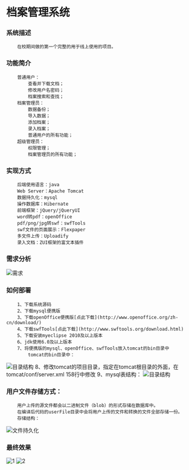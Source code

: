 档案管理系统
=============

### 系统描述
		在校期间做的第一个完整的用于线上使用的项目。

### 功能简介
		普通用户：
			查看并下载文档；
			修改用户名密码；
			档案搜索和查找；
		档案管理员：
			数据备份；
			导入数据；
			添加档案；
			录入档案；
			普通用户的所有功能；
		超级管理员：
			权限管理；
			档案管理员的所有功能；

### 实现方式
		后端使用语言：java
		Web Server：Apache Tomcat
		数据持久化：mysql
		操作数据库：Hibernate
		前端框架：jQuery/jQueryUI
		word转pdf：openOffice
		pdf/png/jpg转swf：swfTools
		swf文件的页面展示：Flexpaper
		多文件上传：Uploadify
		录入文档：ZUI框架的富文本插件

### 需求分析
![需求](https://github.com/JYFiaueng/KPArchiveMIS/master/docs/档案管理系统.png)

### 如何部署
		1、下载系统源码
		2、下载mysql便携版
		3、下载openOffice便携版[点此下载](http://www.openoffice.org/zh-cn/download/)
		4、下载swfTools[点此下载](http://www.swftools.org/download.html)
		5、下载安装myeclipse 2010及以上版本
		6、jdk使用6.0及以上版本
		7、将便携版的mysql、openOffice、swfTools放入tomcat的bin目录中
			tomcat的bin目录中：
![目录结构](https://github.com/JYFiaueng/KPArchiveMIS/master/docs/bin目录.png)
		8、修改tomcat的项目目录，指定在tomcat根目录的外面，在tomcat/conf/server.xml 158行中修改
		9、mysql表结构：
![目录结构](https://github.com/JYFiaueng/KPArchiveMIS/master/docs/mysql.png)

### 用户文件存储方式：
		用户上传的源文件都会以二进制文件（blob）的形式存储在数据库中。
		在编译后代码的userFile目录中会将用户上传的文件和转换的文件全部存储一份。
		存储结构：
![文件持久化](https://github.com/JYFiaueng/KPArchiveMIS/master/docs/文件目录组织结构.png)

### 最终效果
![1](https://github.com/JYFiaueng/KPArchiveMIS/master/docs/效果1.png)
![2](https://github.com/JYFiaueng/KPArchiveMIS/master/docs/效果2.png)